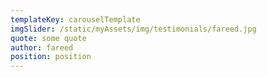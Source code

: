```yaml
---
templateKey: carouselTemplate
imgSlider: /static/myAssets/img/testimonials/fareed.jpg
quote: some quote
author: fareed
position: position
---
```

